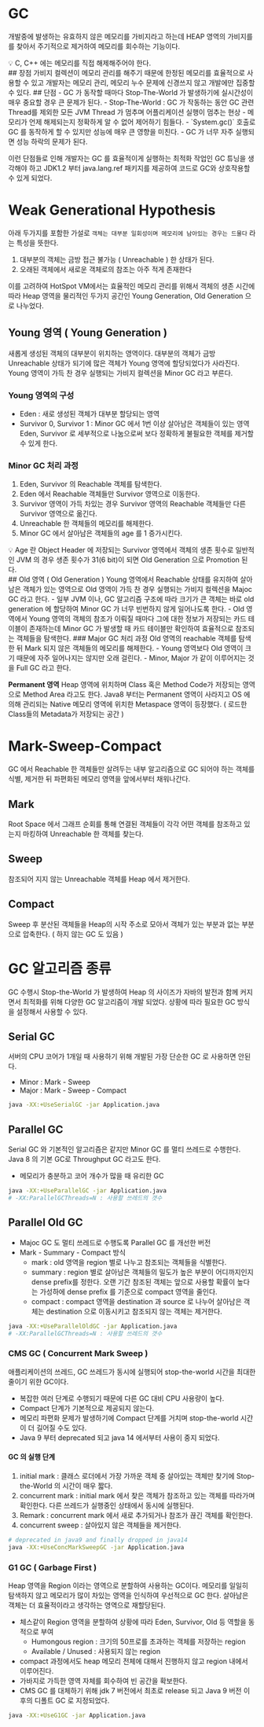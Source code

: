 # GC
개발중에 발생하는 유효하지 않은 메모리를 가비지라고 하는데 HEAP 영역의 가비지를를 찾아서 주기적으로 제거하여 메모리를 회수하는 기능이다.

<aside>
💡 C, C++ 에는 메모리를 직접 해제해주어야 한다.
</aside>
## 장점
가비지 컬렉션이 메모리 관리를 해주기 때문에 한정된 메모리를 효율적으로 사용할 수 있고 개발자는 메모리 관리, 메모리 누수 문제에 신경쓰지 않고 개발에만 집중할 수 있다.
## 단점
- GC 가 동작할 때마다 Stop-The-World 가 발생하기에 실시간성이 매우 중요할 경우 큰 문제가 된다.
	- Stop-The-World : GC 가 작동하는 동안 GC 관련 Thread를 제외한 모든 JVM Thread 가 멈추며 어플리케이션 실행이 멈추는 현상
- 메모리가 언제 해제되는지 정확하게 알 수 없어 제어하기 힘들다. 
	- `System.gc()` 호출로 GC 를 동작하게 할 수 있지만 성능에 매우 큰 영향을 미친다.
- GC 가 너무 자주 실행되면 성능 하락의 문제가 된다. 

이런 단점들로 인해 개발자는 GC 를 효율적이게 실행하는 최적화 작업인 GC 튜닝을 생각해야 하고 JDK1.2 부터 java.lang.ref 패키지를 제공하여 코드로 GC와 상호작용할 수 있게 되었다.

# Weak Generational Hypothesis
아래 두가지를 포함한 가설로 `객체는 대부분 일회성이며 메모리에 남아있는 경우는 드물다` 라는 특성을 뜻한다.

1. 대부분의 객체는 금방 접근 불가능 ( Unreachable ) 한 상태가 된다. 
2. 오래된 객체에서 새로운 객체로의 참조는 아주 적게 존재한다

이를 고려하여 HotSpot VM에서는 효율적인 메모리 관리를 위해서 객체의 생존 시간에 따라 Heap 영역을 물리적인 두가지 공간인 Young Generation, Old Generation 으로 나누었다.
## Young 영역 ( Young Generation )
새롭게 생성된 객체의 대부분이 위치하는 영역이다. 대부분의 객체가 금방 Unreachable 상태가 되기에 많은 객체가 Young 영역에 할당되었다가 사라진다. Young 영역이 가득 찬 경우 실행되는 가비지 컬렉션을 Minor GC 라고 부른다.
### Young 영역의 구성
- Eden : 새로 생성된 객체가 대부분 할당되는 영역
- Survivor 0, Survivor 1 : Minor GC 에서 1번 이상 살아남은 객체들이 있는 영역
Eden, Survivor 로 세부적으로 나눔으로써 보다 정확하게 불필요한 객체를 제거할 수 있게 한다.
### Minor GC 처리 과정
1. Eden, Survivor 의 Reachable 객체를 탐색한다.
2. Eden 에서 Reachable 객체들만 Survivor 영역으로 이동한다. 
3. Survivor 영역이 가득 차있는 경우 Survivor 영역의 Reachable 객체들만 다른 Survivor 영역으로 옮긴다.
4. Unreachable 한 객체들의 메모리를 해제한다.
5. Minor GC 에서 살아남은 객체들의 age 를 1 증가시킨다.

<aside>
💡 Age 란 Object Header 에 저장되는 Survivor 영역에서 객체의 생존 횟수로 일반적인 JVM 의 경우 생존 횟수가 31(6 bit)이 되면 Old Generation 으로 Promotion 된다.
</aside>
## Old  영역 ( Old Generation )
Young 영역에서 Reachable 상태를 유지하여 살아남은 객체가 있는 영역으로 Old 영역이 가득 찬 경우 실행되는 가비지 컬렉션을 Majoc GC 라고 한다. 
- 일부 JVM 이나, GC 알고리즘 구조에 따라 크기가 큰 객체는 바로 old generation 에 할당하여 Minor GC 가 너무 빈번하지 않게 일어나도록 한다.
- Old 영역에서 Young 영역의 객체의 참조가 이뤄질 때마다 그에 대한 정보가 저장되는 카드 테이블이 존재하는데  Minor GC 가 발생할 때 카드 테이블만 확인하여 효율적으로 참조되는 객체들을 탐색한다.
### Major GC 처리 과정
 Old 영역의 reachable 객체를 탐색한 뒤 Mark 되지 않은 객체들의 메모리를 해제한다.
- Young 영역보다 Old 영역이 크기 때문에 자주 일어나지는 않지만 오래 걸린다.
- Minor, Major 가 같이 이루어지는 것을 Full GC 라고 한다.

**Permanent 영역**
Heap 영역에 위치하며 Class 혹은 Method Code가 저장되는 영역으로 Method Area 라고도 한다. Java8 부터는 Permanent 영역이 사라지고 OS 에 의해 관리되는 Native 메모리 영역에 위치한 Metaspace 영역이 등장했다. ( 로드한 Class들의 Metadata가 저장되는 공간 )
# Mark-Sweep-Compact
GC 에서 Reachable 한 객체들만 살려두는 내부 알고리즘으로 GC 되어야 하는 객체를 식별, 제거한 뒤 파편화된 메모리 영역을 앞에서부터 채워나간다.
## Mark
Root Space 에서 그래프 순회를 통해 연결된 객체들이 각각 어떤 객체를 참조하고 있는지 마킹하여 Unreachable 한 객체를 찾는다.
## Sweep
참조되어 지지 않는 Unreachable 객체를 Heap 에서 제거한다.
## Compact
Sweep 후 분산된 객체들을 Heap의 시작 주소로 모아서 객체가 있는 부분과 없는 부분으로 압축한다. ( 하지 않는 GC 도 있음 )
# GC 알고리즘 종류
GC 수행시 Stop-the-World 가 발생하여 Heap 의 사이즈가 자바의 발전과 함께 커지면서 최적화를 위해 다양한 GC 알고리즘이 개발 되었다. 상황에 따라 필요한 GC 방식을 설정해서 사용할 수 있다.
## Serial GC
서버의 CPU 코어가 1개일 때 사용하기 위해 개발된 가장 단순한 GC 로 사용하면 안된다.
- Minor : Mark - Sweep
- Major : Mark - Sweep - Compact
```bash
java -XX:+UseSerialGC -jar Application.java
```
## Parallel GC
Serial GC 와 기본적인 알고리즘은 같지만 Minor GC 를 멀티 쓰레드로 수행한다. Java 8 의 기본 GC로 Throughput GC 라고도 한다.
- 메모리가 충분하고 코어 개수가 많을 때 유리한 GC
```bash
java -XX:+UseParallelGC -jar Application.java 
# -XX:ParallelGCThreads=N : 사용할 쓰레드의 갯수
```
## Parallel Old GC
- Majoc GC 도 멀티 쓰레드로 수행도록 Parallel GC 를 개선한 버전
- Mark - Summary - Compact 방식
	- mark : old 영역을 region 별로 나누고 참조되는 객체들을 식별한다.
	- summary : region 별로 살아남은 객체들의 밀도가 높은 부분이 어디까지인지 dense prefix를 정한다. 오랜 기간 참조된 객체는 앞으로 사용할 확률이 높다는 가성하에 dense prefix 를 기준으로 compact 영역을 줄인다.
	- compact : compact 영역을 destination 과 source 로 나누어 살아남은 객체는 destination 으로 이동시키고 참조되지 않는 객체는 제거한다.
```bash
java -XX:+UseParallelOldGC -jar Application.java 
# -XX:ParallelGCThreads=N : 사용할 쓰레드의 갯수
```
### CMS GC ( Concurrent Mark Sweep )
애플리케이션의 쓰레드, GC 쓰레드가 동시에 실행되어 stop-the-world 시간을 최대한 줄이기 위한 GC이다.
- 복잡한 여러 단계로 수행되기 때문에 다른 GC 대비 CPU 사용량이 높다.
- Compact 단계가 기본적으로 제공되지 않는다.
- 메모리 파편화 문제가 발생하기에 Compact 단계를 거치며 stop-the-world 시간이 더 길어질 수도 있다.
- Java 9 부터 deprecated 되고 java 14 에서부터 사용이 중지 되었다.
#### GC 의 실행 단계
1. initial mark : 클래스 로더에서 가장 가까운 객체 중 살아있는 객체만 찾기에 Stop-the-World 의 시간이 매우 짧다.
2. concurrent mark : initial mark 에서 찾은 객체가 참조하고 있는 객체를 따라가며 확인한다. 다른 쓰레드가 실행중인 상태에서 동시에 실행된다.
3. Remark : concurrent mark 에서 새로 추가되거나 참조가 끊긴 객체를 확인한다.
4. concurrent sweep : 살아있지 않은 객체들을 제거한다.
```bash
# deprecated in java9 and finally dropped in java14
java -XX:+UseConcMarkSweepGC -jar Application.java
```

### G1 GC ( Garbage First )
Heap 영역을 Region 이라는 영역으로 분할하여 사용하는 GC이다. 메모리를 일일히 탐색하지 않고 메모리가 많이 차있는 영역을 인식하여 우선적으로 GC 한다. 살아남은 객체는 더 효율적이라고 생각하는 영역으로 재할당된다.
- 체스같이 Region 영역을 분할하여 상황에 따라 Eden, Survivor, Old 등 역할을 동적으로 부여
	- Humongous region : 크기의 50프로를 초과하는 객체를 저장하는 region
	- Available / Unused : 사용되지 않는 region
- compact 과정에서도 heap 메모리 전체에 대해서 진행하지 않고 region 내에서 이루어진다.
- 가바지로 가득한 영역 자체를 회수하여 빈 공간을 확보한다.
- CMS GC 를 대체하기 위해 jdk 7 버전에서 최초로 release 되고 Java 9 버전 이후의 디폴트 GC 로 지정되었다.
```bash
java -XX:+UseG1GC -jar Application.java
```